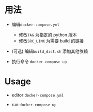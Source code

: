 # 用法

+ 编辑`docker-compose.yml`
    + 修改`TAG` 为指定的 python 版本
    + 修改`SRC_LINK` 为需要 build 的链接

+ (可选) 编辑`build_dist.sh` 添加其他依赖

+ 执行命令 `docker-compose up`

# Usage

+ editor `docker-compose.yml`

+ run `docker-compose up`

